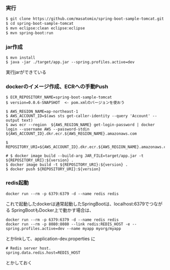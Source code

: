 
### 実行

```bash
$ git clone https://github.com/masatomix/spring-boot-sample-tomcat.git 
$ cd spring-boot-sample-tomcat
$ mvn eclipse:clean eclipse:eclipse
$ mvn spring-boot:run
```

### jar作成

```
$ mvn install
$ java -jar ./target/app.jar --spring.profiles.active=dev
```
実行jarができている

### dockerのイメージ作成、ECRへの手動Push

```
$ ECR_REPOSITORY_NAME=spring-boot-sample-tomcat
$ version=0.0.6-SNAPSHOT  <- pom.xmlのバージョンを使おう

$ AWS_REGION_NAME=ap-northeast-1
$ AWS_ACCOUNT_ID=$(aws sts get-caller-identity --query 'Account' --output text)
$ aws ecr --region  ${AWS_REGION_NAME} get-login-password | docker login --username AWS --password-stdin ${AWS_ACCOUNT_ID}.dkr.ecr.${AWS_REGION_NAME}.amazonaws.com

$ REPOSITORY_URI=${AWS_ACCOUNT_ID}.dkr.ecr.${AWS_REGION_NAME}.amazonaws.com/${ECR_REPOSITORY_NAME}

# $ docker image build --build-arg JAR_FILE=target/app.jar -t ${REPOSITORY_URI}:${version} .
$ docker image build -t ${REPOSITORY_URI}:${version} .
$ docker push ${REPOSITORY_URI}:${version}
```


### redis起動

```
docker run --rm -p 6379:6379 -d --name redis redis
```

これで起動したdockerは通常起動したSpringBootは、localhost:6379でつながる
SpringBootもDocker上で動かす場合は、

```
docker run --rm -p 6379:6379 -d --name redis redis
docker run --rm -p 8080:8080 --link redis:REDIS_HOST -e --spring.profiles.active=dev --name myapp myorg/myapp
```
とかlinkして、application-dev.properties に

```
# Redis server host.
spring.data.redis.host=REDIS_HOST
```

とかしておく
